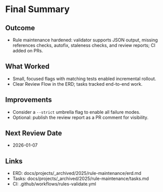 # Final Summary

## Outcome

- Rule maintenance hardened: validator supports JSON output, missing references checks, autofix, staleness checks, and review reports; CI added on PRs.

## What Worked

- Small, focused flags with matching tests enabled incremental rollout.
- Clear Review Flow in the ERD; tasks tracked end-to-end work.

## Improvements

- Consider a `--strict` umbrella flag to enable all failure modes.
- Optional: publish the review report as a PR comment for visibility.

## Next Review Date

- 2026-01-07

## Links

- ERD: docs/projects/\_archived/2025/rule-maintenance/erd.md
- Tasks: docs/projects/\_archived/2025/rule-maintenance/tasks.md
- CI: .github/workflows/rules-validate.yml
